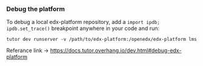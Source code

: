 
### Debug the platform

To debug a local edx-platform repository, add a `import ipdb; ipdb.set_trace()` breakpoint anywhere in your code and run:

`tutor dev runserver -v /path/to/edx-platform:/openedx/edx-platform lms`

Referance link -> https://docs.tutor.overhang.io/dev.html#debug-edx-platform

